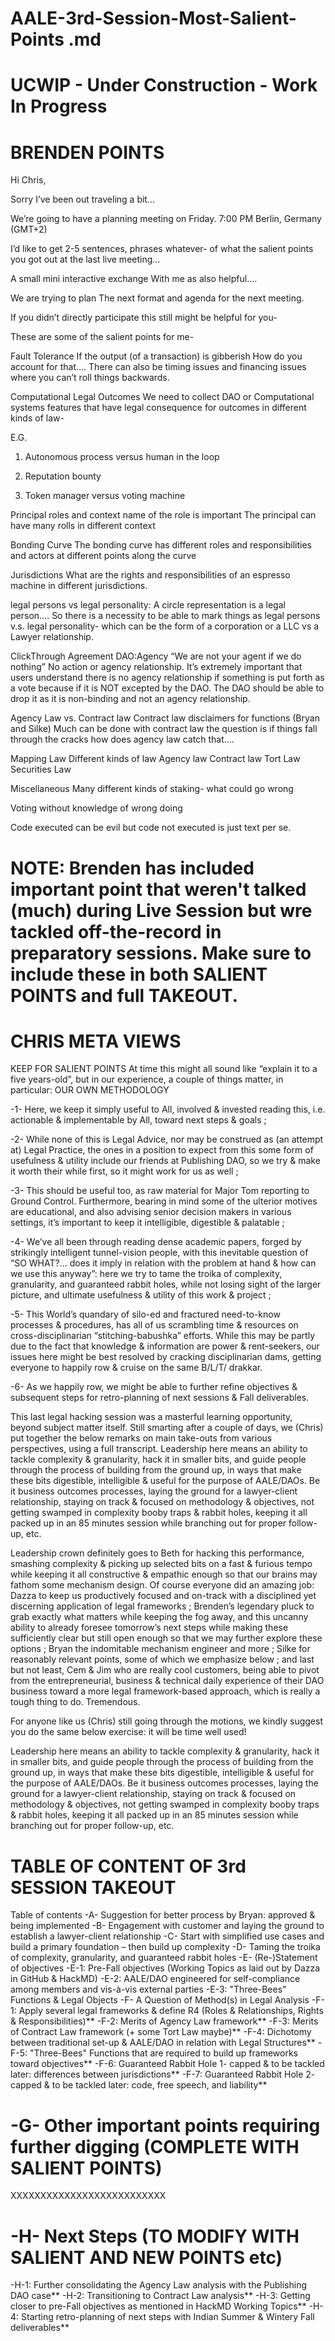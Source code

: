 # AALE-3rd-Session-Most-Salient-Points .md
#
# UCWIP - Under Construction - Work In Progress



# BRENDEN POINTS

Hi Chris,

Sorry I’ve been out traveling a bit...

We’re going to have a planning meeting on Friday.   7:00 PM Berlin, Germany (GMT+2)

I’d like to get 2-5 sentences, phrases whatever- of what the salient points you got out at the last live meeting...

A small mini interactive exchange With me as also helpful....

We are trying to plan The next format and agenda for the next meeting.

If you didn’t directly participate this still might be helpful for you-

These are some of the salient points for me-

Fault Tolerance
If the output (of a transaction) is gibberish 
How do you account for that....
There can also be timing issues and financing issues where you can’t roll things backwards.

Computational Legal Outcomes
We need to collect DAO or Computational systems features that have legal consequence for outcomes in different kinds of law-

E.G.
1. Autonomous process versus human in the loop

2. Reputation bounty

3. Token manager versus voting machine


Principal roles and context 
name of the role is important 
The principal can have many rolls in different context

Bonding Curve
The bonding curve has different roles and responsibilities and actors  at different points along the curve

Jurisdictions
What are the rights and responsibilities of an espresso machine in different jurisdictions.

legal persons vs legal personality:
A circle representation is a legal person....
So there is a necessity to be able to mark things as legal persons v.s. legal personality- which can be the form of a corporation or a LLC vs a Lawyer relationship.


ClickThrough Agreement DAO:Agency
“We are not your agent if we do nothing”
No action or agency relationship.
It’s extremely important that users understand there is no agency relationship if something is put forth as a vote because if it is NOT excepted by the DAO. The DAO should be able to drop it as it is non-binding and not an agency relationship.


Agency Law vs. Contract law Contract law disclaimers for functions
(Bryan and Silke)
Much can be done with contract law the question is if things fall through the cracks how does agency law catch that....

Mapping Law
Different kinds of law
Agency law
Contract law
Tort Law
Securities Law

Miscellaneous 
Many different kinds of staking-
what could go wrong

Voting without knowledge of wrong doing

Code executed can be evil but code not executed is just text per se.

# NOTE: Brenden has included important point that weren't talked (much) during Live Session but wre tackled off-the-record in preparatory sessions. Make sure to include these in both SALIENT POINTS and full TAKEOUT.




# CHRIS META VIEWS

KEEP FOR SALIENT POINTS
At time this might all sound like “explain it to a five years-old”, but in our experience, a couple of things matter, in particular:
OUR OWN METHODOLOGY

-1- Here, we keep it simply useful to All, involved & invested reading this, i.e. actionable & implementable by All, toward next steps & goals ;

-2- While none of this is Legal Advice, nor may be construed as (an attempt at) Legal Practice, the ones in a position to expect from this some form of usefulness & utility include our friends at Publishing DAO, so we try & make it worth their while first, so it might work for us as well ;

-3- This should be useful too, as raw material for Major Tom reporting to Ground Control. Furthermore, bearing in mind some of the ulterior motives are educational, and also advising senior decision makers in various settings, it’s important to keep it intelligible, digestible & palatable ;

-4- We’ve all been through reading dense academic papers, forged by strikingly intelligent tunnel-vision people, with this inevitable question of  “SO WHAT?… does it imply in relation with the problem at hand & how can we use this anyway”: here we try to tame the troika of complexity, granularity, and guaranteed rabbit holes, while not losing sight of the larger picture, and ultimate usefulness & utility of this work & project ;

-5- This World’s quandary of silo-ed and fractured need-to-know processes & procedures, has all of us scrambling time & resources on cross-disciplinarian “stitching-babushka” efforts. While this may be partly due to the fact that knowledge & information are power & rent-seekers, our issues here might be best resolved by cracking disciplinarian dams, getting everyone to happily row & cruise on the same B/L/T/ drakkar.

-6- As we happily row, we might be able to further refine objectives & subsequent steps for retro-planning of next sessions & Fall deliverables.

This last legal hacking session was a masterful learning opportunity, beyond subject matter itself. Still smarting after a couple of days, we (Chris) put together the below remarks on main take-outs from various perspectives, using a full transcript. Leadership here means an ability to tackle complexity & granularity, hack it in smaller bits, and guide people through the process of building from the ground up, in ways that make these bits digestible, intelligible & useful for the purpose of AALE/DAOs. Be it business outcomes processes, laying the ground for a lawyer-client relationship, staying on track & focused on methodology & objectives, not getting swamped in complexity booby traps & rabbit holes, keeping it all packed up in an 85 minutes session while branching out for proper follow-up, etc.

Leadership crown definitely goes to Beth for hacking this performance, smashing complexity & picking up selected bits on a fast & furious tempo while keeping it all constructive & empathic enough so that our brains may fathom some mechanism design. Of course everyone did an amazing job: Dazza to keep us productively focused and on-track with a disciplined yet discerning application of legal frameworks ; Brenden’s legendary pluck to grab exactly what matters while keeping the fog away, and this uncanny ability to already foresee tomorrow’s next steps while making these sufficiently clear but still open enough so that we may further explore these options ; Bryan the indomitable mechanism engineer and more ; Silke for reasonably relevant points, some of which we emphasize below ; and last but not least, Cem & Jim who are really cool customers, being able to pivot from the entrepreneurial, business & technical daily experience of their DAO business toward a more legal framework-based approach, which is really a tough thing to do. Tremendous.

For anyone like us (Chris) still going through the motions, we kindly suggest you do the same below exercise: it will be time well used!

Leadership here means an ability to tackle complexity & granularity, hack it in smaller bits, and guide people through the process of building from the ground up, in ways that make these bits digestible, intelligible & useful for the purpose of AALE/DAOs. Be it business outcomes processes, laying the ground for a lawyer-client relationship, staying on track & focused on methodology & objectives, not getting swamped in complexity booby traps & rabbit holes, keeping it all packed up in an 85 minutes session while branching out for proper follow-up, etc.



# TABLE OF CONTENT OF 3rd SESSION TAKEOUT

Table of contents
-A- Suggestion for better process by Bryan: approved & being implemented
-B- Engagement with customer and laying the ground to establish a lawyer-client relationship
-C- Start with simplified use cases and build a primary foundation – then build up complexity
-D- Taming the troika of complexity, granularity, and guaranteed rabbit holes
-E- (Re-)Statement of objectives
-E-1: Pre-Fall objectives (Working Topics as laid out by Dazza in GitHub & HackMD)
-E-2: AALE/DAO engineered for self-compliance among members and vis-à-vis external parties
-E-3: "Three-Bees" Functions & Legal Objects
-F- A Question of Method(s) in Legal Analysis
-F-1: Apply several legal frameworks & define R4 (Roles & Relationships, Rights & Responsibilities)**
-F-2: Merits of Agency Law framework**
-F-3: Merits of Contract Law framework (+ some Tort Law maybe)**
-F-4: Dichotomy between traditional set-up & AALE/DAO in relation with Legal Structures**
-F-5: "Three-Bees" Functions that are required to build up frameworks toward objectives**
-F-6: Guaranteed Rabbit Hole 1- capped & to be tackled later: differences between jurisdictions**
-F-7: Guaranteed Rabbit Hole 2- capped & to be tackled later: code, free speech, and liability**

# -G- Other important points requiring further digging (COMPLETE WITH SALIENT POINTS)
XXXXXXXXXXXXXXXXXXXXXXXXXX

# -H- Next Steps (TO MODIFY WITH SALIENT AND NEW POINTS etc)

-H-1: Further consolidating the Agency Law analysis with the Publishing DAO case**
-H-2: Transitioning to Contract Law analysis**
-H-3: Getting closer to pre-Fall objectives as mentioned in HackMD Working Topics**
-H-4: Starting retro-planning of next steps with Indian Summer & Wintery Fall deliverables**


